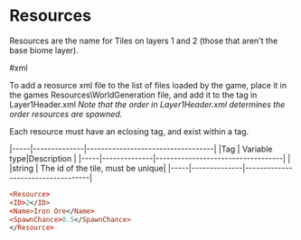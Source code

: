 # Resources
Resources are the name for Tiles on layers 1 and 2 (those that aren't the base biome layer).

#xml

To add a reosurce xml file to the list of files loaded by the game, place it in the games Resources\WorldGeneration file, and add it to the <Files> tag in Layer1Header.xml
*Note that the order in Layer1Header.xml determines the order resources are spawned.*

Each resource must have an eclosing <Tile> tag, and exist within a <ResourceList> tag.

|-----|--------------|-----------------------------------| 
|Tag  | Variable type|Description		                 |
|-----|--------------|-----------------------------------| 
|<id> |string		 | The id of the tile, must be unique|
|-----|--------------|-----------------------------------| 
``` prolog
<Resource>
<ID>2</ID>
<Name>Iron Ore</Name>
<SpawnChance>0.5</SpawnChance>
</Resource>
```